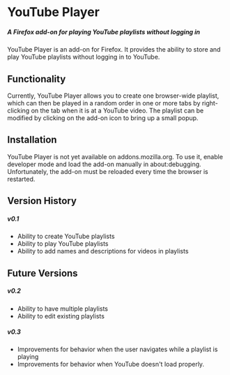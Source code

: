 # YouTube Player
##### A Firefox add-on for playing YouTube playlists without logging in

YouTube Player is an add-on for Firefox. It provides the ability to store
and play YouTube playlists without logging in to YouTube.

## Functionality
Currently, YouTube Player allows you to create one browser-wide playlist, which
can then be played in a random order in one or more tabs by right-clicking on
the tab when it is at a YouTube video. The playlist can be modified by clicking
on the add-on icon to bring up a small popup.

## Installation
YouTube Player is not yet available on addons.mozilla.org. To use it,
enable developer mode and load the add-on manually in about:debugging.
Unfortunately, the add-on must be reloaded every time the browser is restarted.

## Version History
##### v0.1
 - Ability to create YouTube playlists
 - Ability to play YouTube playlists
 - Ability to add names and descriptions for videos in playlists

## Future Versions
##### v0.2
 - Ability to have multiple playlists
 - Ability to edit existing playlists

##### v0.3
 - Improvements for behavior when the user navigates while a playlist is playing
 - Improvements for behavior when YouTube doesn't load properly.

